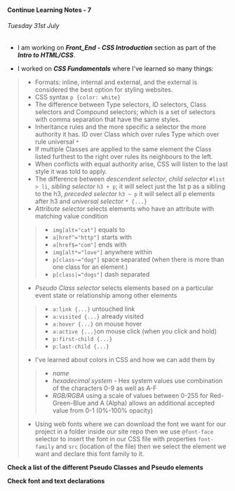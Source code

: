 #### Continue Learning Notes - 7

###### Tuesday 31st July
+ I am working on *__Front_End - CSS Introduction__* section as part of the *__Intro to HTML/CSS__*.

+ I worked on *__CSS Fundamentals__* where I've learned so many things:  
>* Formats: inline, internal and external, and the external is considered the best option for styling websites.
>* CSS syntax `p {color: white}`
>* The difference between Type selectors, ID selectors, Class selectors and Compound selectors; which is a set of selectors with comma separation that have the same styles.
>* Inheritance rules and the more specific a selector the more authority it has. ID over Class which over rules Type which over rule universal `*`
>* If multiple Classes are applied to the same element the Class listed furthest to the right over rules its neighbours to the left.
>* When conflicts with equal authority arise, CSS will listen to the last style it was told to apply.
>* The difference between *descendent selector*, *child selector* `#list > li`, *sibling selector* `h3 + p`; it will select just the 1st p as a sibling to the h3, *preceded selector* `h3 ~ p` it will select all p elements after h3 and *universal selector* `* {...}`
>* *Attribute selector* selects elements who have an attribute with matching value condition
>>* `img[alt="cat"]` equals to
>>* `a[href^="http"]` starts with
>>* `a[href$="com"]` ends with
>>* `img[alt*="love"]` anywhere within
>>* `p[class~="dog"]` space separated (when there is more than one class for an element.)
>>* `p[class|="dogs"]` dash separated
>* *Pseudo Class selector* selects elements based on a particular event state or relationship among other elements
>>* `a:link {...}` untouched link
>>* `a:visited {...}` already visited
>>* `a:hover {...}` on mouse hover
>>* `a:active {...}`on mouse click (when you click and hold)
>>* `p:first-child {...}`
>>* `p:last-child {...}`
>* I've learned about colors in CSS and how we can add them by
>>* *name*
>>* *hexadecimal system* - Hex system values use combination of the characters 0-9 as well as A-F
>>* *RGB/RGBA* using a scale of values between 0-255 for Red-Green-Blue and A (Alpha) allows an additional accepted value from 0-1 (0%-100% opacity)
>* Using web fonts where we can download the font we want for our project in a folder inside our site repo then we use `@font-face` selector to insert the font in our CSS file with properties `font-family` and `src` (location of the file) then we select the element we want and declare this font family to it.

__Check a list of the different Pseudo Classes and Pseudo elements__

__Check font and text declarations__
